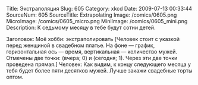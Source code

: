 Title: Экстраполяция 
Slug: 605 
Category: xkcd 
Date: 2009-07-13 00:33:44 
SourceNum: 605 
SourceTitle: Extrapolating 
Image: /comics/0605.png 
MicroImage: /comics/0605_micro.png 
MiniImage: /comics/0605_mini.png 
Description: К седьмому месяцу в тебе будут сотни детей. 

Заголовок: Моё хобби: экстраполировать
[Человек стоит с указкой перед женщиной в свадебном платье. На фоне — график, горизонтальная ось — время, вертикальная — количество мужей. Отмечены две точки: (вчера; 0) и (сегодня; 1). Через эти две точки проведена прямая.]
Человек: Как видим, к концу следующего месяца у тебя будет более пяти десятков мужей. Лучше закажи свадебные торты оптом.